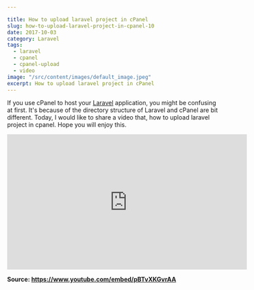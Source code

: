 ```yaml
---

title: How to upload laravel project in cPanel
slug: how-to-upload-laravel-project-in-cpanel-10
date: 2017-10-03
category: Laravel
tags:
  - laravel
  - cpanel
  - cpanel-upload
  - video
image: "/src/content/images/default_image.jpeg"
excerpt: How to upload laravel project in cPanel
---
```


If you use cPanel to host your [Laravel](https://laravel.com) application, you might be confusing at first. It's because of the directory structure of Laravel and cPanel are bit different. Today, I would like to share a video that, how to upload laravel project in cpanel. Hope you will enjoy this.

<iframe width="560" height="315" src="https://www.youtube.com/embed/pBTvXKGvrAA" title="YouTube video player" frameborder="0" allow="accelerometer; autoplay; clipboard-write; encrypted-media; gyroscope; picture-in-picture; web-share" allowfullscreen></iframe>

**Source: https://www.youtube.com/embed/pBTvXKGvrAA**